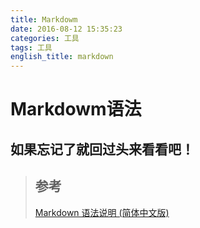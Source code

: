 ```yaml
---
title: Markdowm
date: 2016-08-12 15:35:23
categories: 工具
tags: 工具
english_title: markdown
---
```

Markdowm语法
==============

如果忘记了就回过头来看看吧！
----------------

> 参考
> ----
> [Markdown 语法说明 (简体中文版)](http://wowubuntu.com/markdown)

